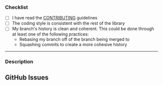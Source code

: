 ### Checklist
<!--
Replace the empty checkboxes [ ] below with checked ones [x] accordingly
-->
- [ ] I have read the [CONTRIBUTING](CONTRIBUTING.md) guidelines
- [ ] The coding style is consistent with the rest of the library
- [ ] My branch's history is clean and coherent. This could be done through
      at least one of the following practices:
  * Rebasing my branch off of the branch being merged to
  * Squashing commits to create a more cohesive history

----------

### Description

<!--
Describe briefly what the pull request does, and why it was made.
If you have more than one commit, it is helpful to give a summary of
what your contribution as a whole is trying to solve.
-->

## GitHub Issues
<!--
If this PR was motivated by existing Github Issues, reference them here.

If it is a simple bug-fix, please also add a line like 'Closes #123'
to your commit message, so that it is automatically closed.

If it is not, don't, as it might take several iterations for a bugfix
to be done properly. If in doubt, leave it open and reference it in the
PR itself, so that maintainers can decide.

If there is no associated Github Issue, please remove this section entirely
-->
